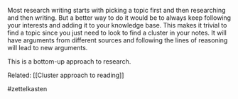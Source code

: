 Most research writing starts with picking a topic first and then researching and then writing. 
But a better way to do it would be to always keep following your interests and adding it to your knowledge base. This makes it trivial to find a topic since you just need to look to find a cluster in your notes. It will have arguments from different sources and following the lines of reasoning will lead to new arguments.

This is a bottom-up approach to research.

Related: [[Cluster approach to reading]]

#zettelkasten 